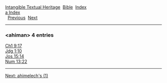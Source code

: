 [Intangible Textual Heritage](../../index)  [Bible](../index) 
[Index](index)   
[a Index](_a_)  
  [Previous](c00342)  [Next](c00344) 

------------------------------------------------------------------------

### &lt;ahiman&gt; 4 entries

[Ch1 9:17](../kjv/ch1009.htm#017)  
[Jdg 1:10](../kjv/jdg001.htm#010)  
[Jos 15:14](../kjv/jos015.htm#014)  
[Num 13:22](../kjv/num013.htm#022)  

------------------------------------------------------------------------

[Next: ahimelech's (1)](c00344)
